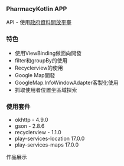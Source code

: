 ###  PharmacyKotlin APP
API - 使用<a href="https://data.gov.tw/">政府資料開放平臺</a> 



### 特色
- 使用ViewBinding做面向開發
- filter和groupBy的使用
- Recyclerview的使用
- Google Map開發
- GoogleMap.InfoWindowAdapter客製化使用
- 抓取使用者位置坐區域探索


### 使用套件
- okhttp - 4.9.0
- gson - 2.8.6
- recyclerview - 1.1.0
- play-services-location 17.0.0
- play-services-maps 17.0.0


作品展示


